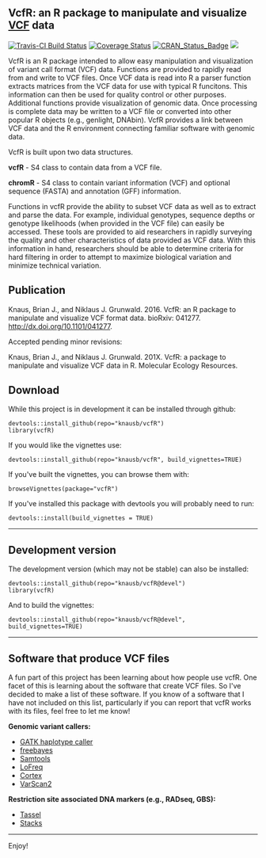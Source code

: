 
## VcfR: an R package to manipulate and visualize [VCF](https://github.com/samtools/hts-specs) data

[![Travis-CI Build Status](https://travis-ci.org/knausb/vcfR.png?branch=master)](https://travis-ci.org/knausb/vcfR)
[![Coverage Status](https://coveralls.io/repos/github/knausb/vcfR/badge.svg?branch=master)](https://coveralls.io/github/knausb/vcfR?branch=master)
[![CRAN_Status_Badge](http://www.r-pkg.org/badges/version/vcfR)](https://cran.r-project.org/package=vcfR)
[![](http://cranlogs.r-pkg.org/badges/grand-total/vcfR)](https://cran.r-project.org/package=vcfR)


VcfR is an R package intended to allow easy manipulation and visualization of variant call format (VCF) data.
Functions are provided to rapidly read from and write to VCF files.
Once VCF data is read into R a parser function extracts matrices from the VCF data for use with typical R funcitons.
This information can then be used for quality control or other purposes.
Additional functions provide visualization of genomic data.
Once processing is complete data may be written to a VCF file or converted into other popular R objects (e.g., genlight, DNAbin).
VcfR provides a link between VCF data and the R environment connecting familiar software with genomic data.


VcfR is built upon two data structures.

**vcfR** - S4 class to contain data from a VCF file.

**chromR** - S4 class to contain variant information (VCF) and optional sequence (FASTA) and annotation (GFF) information.


Functions in vcfR provide the ability to subset VCF data as well as to extract and parse the data.
For example, individual genotypes, sequence depths or genotype likelihoods (when provided in the VCF file) can easily be accessed.
These tools are provided to aid researchers in rapidly surveying the quality and other characteristics of data provided as VCF data.
With this information in hand, researchers should be able to determine criteria for hard filtering in order to attempt to maximize biological variation and minimize technical variation.


## Publication


Knaus, Brian J., and Niklaus J. Grunwald. 2016. VcfR: an R package to manipulate and visualize VCF format data. bioRxiv: 041277. http://dx.doi.org/10.1101/041277.


Accepted pending minor revisions:

Knaus, Brian J., and Niklaus J. Grunwald. 201X. VcfR: a package to manipulate and visualize VCF data in R. Molecular Ecology Resources.


## Download

While this project is in development it can be installed through github:

    devtools::install_github(repo="knausb/vcfR")
    library(vcfR)


If you would like the vignettes use:

    devtools::install_github(repo="knausb/vcfR", build_vignettes=TRUE)


If you've built the vignettes, you can browse them with:

    browseVignettes(package="vcfR")


If you've installed this package with devtools you will probably need to run:

    devtools::install(build_vignettes = TRUE)
    

------

## Development version

The development version (which may not be stable) can also be installed:

    devtools::install_github(repo="knausb/vcfR@devel")
    library(vcfR)


And to build the vignettes:

    devtools::install_github(repo="knausb/vcfR@devel", build_vignettes=TRUE)


------

## Software that produce VCF files


A fun part of this project has been learning about how people use vcfR.
One facet of this is learning about the software that create VCF files.
So I've decided to make a list of these software.
If you know of a software that I have not included on this list, particularly if you can report that vcfR works with its files, feel free to let me know!


**Genomic variant callers:**

* [GATK haplotype caller](https://www.broadinstitute.org/gatk/guide/tooldocs/org_broadinstitute_gatk_tools_walkers_haplotypecaller_HaplotypeCaller.php)
* [freebayes](https://github.com/ekg/freebayes)
* [Samtools](http://www.htslib.org/)
* [LoFreq](http://csb5.github.io/lofreq/)
* [Cortex](http://cortexassembler.sourceforge.net/)
* [VarScan2](http://dkoboldt.github.io/varscan/)



**Restriction site associated DNA markers (e.g., RADseq, GBS):**

* [Tassel](http://www.maizegenetics.net/#!tassel/c17q9)
* [Stacks](http://catchenlab.life.illinois.edu/stacks/)



------

Enjoy!
